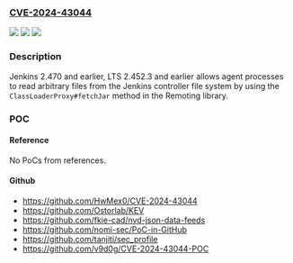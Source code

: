 ### [CVE-2024-43044](https://cve.mitre.org/cgi-bin/cvename.cgi?name=CVE-2024-43044)
![](https://img.shields.io/static/v1?label=Product&message=Jenkins&color=blue)
![](https://img.shields.io/static/v1?label=Version&message=n%2Fa&color=blue)
![](https://img.shields.io/static/v1?label=Vulnerability&message=n%2Fa&color=brighgreen)

### Description

Jenkins 2.470 and earlier, LTS 2.452.3 and earlier allows agent processes to read arbitrary files from the Jenkins controller file system by using the `ClassLoaderProxy#fetchJar` method in the Remoting library.

### POC

#### Reference
No PoCs from references.

#### Github
- https://github.com/HwMex0/CVE-2024-43044
- https://github.com/Ostorlab/KEV
- https://github.com/fkie-cad/nvd-json-data-feeds
- https://github.com/nomi-sec/PoC-in-GitHub
- https://github.com/tanjiti/sec_profile
- https://github.com/v9d0g/CVE-2024-43044-POC

